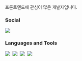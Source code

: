 
프론트엔드에 관심이 많은 개발자입니다.


### Social
<p>
  <a href="https://soojae.tistory.com/" target="_blank">
   <img src="https://img.shields.io/badge/Blog-E8E8E8?style=flat-square&logo=Buefy&logoColor=black"/>
  </a>
</p>

### Languages and Tools

<p> 
  <img src="https://img.shields.io/badge/React-20232a?style=flat-square&logo=React&logoColor=61dafb"/>&nbsp;
  <img src="https://img.shields.io/badge/Angular-DD0031?style=flat-square&logo=Angular&logoColor=whitehite"/>&nbsp;
  <img src="https://img.shields.io/badge/NestJS-E0234E?style=flat-square&logo=nestJS&logoColor=white"/>&nbsp;
  <img src="https://img.shields.io/badge/ReactiveX-B7178C?style=flat-square&logo=ReactiveX&logoColor=white"/>&nbsp;
</p>


